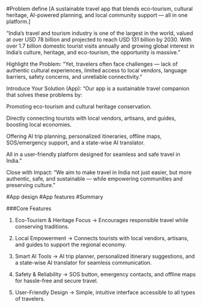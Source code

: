 #Problem define
[A sustainable travel app that blends eco-tourism, cultural heritage, AI-powered planning, and local community support — all in one platform.]

“India’s travel and tourism industry is one of the largest in the world, valued at over USD 78 billion and projected to reach USD 131 billion by 2030. With over 1.7 billion domestic tourist visits annually and growing global interest in India’s culture, heritage, and eco-tourism, the opportunity is massive.”

Highlight the Problem:
“Yet, travelers often face challenges — lack of authentic cultural experiences, limited access to local vendors, language barriers, safety concerns, and unreliable connectivity.”

Introduce Your Solution (App):
“Our app is a sustainable travel companion that solves these problems by:

Promoting eco-tourism and cultural heritage conservation.

Directly connecting tourists with local vendors, artisans, and guides, boosting local economies.

Offering AI trip planning, personalized itineraries, offline maps, SOS/emergency support, and a state-wise AI translator.

All in a user-friendly platform designed for seamless and safe travel in India.”

Close with Impact:
“We aim to make travel in India not just easier, but more authentic, safe, and sustainable — while empowering communities and preserving culture.”

#App design
#App features
#Summary

###Core Features

1. Eco-Tourism & Heritage Focus → Encourages responsible travel while conserving traditions.

2. Local Empowerment → Connects tourists with local vendors, artisans, and guides to support the regional economy.

3. Smart AI Tools → AI trip planner, personalized itinerary suggestions, and a state-wise AI translator for seamless communication.

4. Safety & Reliability → SOS button, emergency contacts, and offline maps for hassle-free and secure travel.

5. User-Friendly Design → Simple, intuitive interface accessible to all types of travelers.
